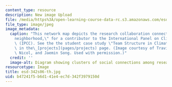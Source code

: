 ```yaml
---
content_type: resource
description: New image Upload
file: /media/https%3A/open-learning-course-data-rc.s3.amazonaws.com/esd-342-advanced-system-architecture-spring-2006/b47241f5b6d141e4ec7d342f3979150d_esd-342s06-th.jpg
file_type: image/jpeg
image_metadata:
  caption: "This network map depicts the research collaboration connections, or \"\
    neighborhood,\" for a contributor to the International Panel on Climate Change\
    \ (IPCC). See the the student case study \"Team Structure in Climate Change Research\"\
    \ in the\_[projects](pages/projects) page. (Image courtesy of Travis Franck, Robert\
    \ Nicol, and Jaemin Song. Used with permission.)"
  credit: ''
  image-alt: Diagram showing clusters of social connections among researchers.
resourcetype: Image
title: esd-342s06-th.jpg
uid: b47241f5-b6d1-41e4-ec7d-342f3979150d
---
```

